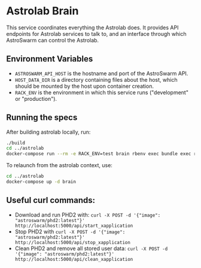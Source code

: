 # Astrolab Brain

This service coordinates everything the Astrolab does. It provides API endpoints for Astrolab services to talk to, and an interface through which AstroSwarm can control the Astrolab.

## Environment Variables

* `ASTROSWARM_API_HOST` is the hostname and port of the AstroSwarm API.
* `HOST_DATA_DIR` is a directory containing files about the host, which should be mounted by the host upon container creation.
* `RACK_ENV` is the environment in which this service runs ("development" or "production").

## Running the specs

After building astrolab locally, run:

```bash
./build
cd ../astrolab
docker-compose run --rm -e RACK_ENV=test brain rbenv exec bundle exec rspec spec
```

To relaunch from the astrolab context, use:

```bash
cd ../astrolab
docker-compose up -d brain
```

## Useful curl commands:

* Download and run PHD2 with: `curl -X POST -d '{"image": "astroswarm/phd2:latest"}' http://localhost:5000/api/start_xapplication`
* Stop PHD2 with `curl -X POST -d '{"image": "astroswarm/phd2:latest"}' http://localhost:5000/api/stop_xapplication`
* Clean PHD2 and remove all stored user data: `curl -X POST -d '{"image": "astroswarm/phd2:latest"}' http://localhost:5000/api/clean_xapplication` 
